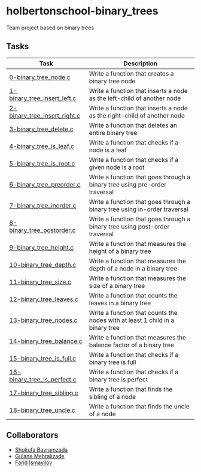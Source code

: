 # holbertonschool-binary_trees
Team project based on binary trees

## Tasks

|    Task   |  Description   |
|-----------|----------------|
| [0-binary_tree_node.c](https://github.com/shukufabayramzada/holbertonschool-binary_trees/blob/main/0-binary_tree_node.c)| Write a function that creates a binary tree node |
| [1-binary_tree_insert_left.c](https://github.com/shukufabayramzada/holbertonschool-binary_trees/blob/main/1-binary_tree_insert_left.c) | Write a function that inserts a node as the left-child of another node |
| [2-binary_tree_insert_right.c](https://github.com/shukufabayramzada/holbertonschool-binary_trees/blob/main/2-binary_tree_insert_right.c) | Write a function that inserts a node as the right-child of another node |
| [3-binary_tree_delete.c](https://github.com/shukufabayramzada/holbertonschool-binary_trees/blob/main/3-binary_tree_delete.c) | Write a function that deletes an entire binary tree |
| [4-binary_tree_is_leaf.c](https://github.com/shukufabayramzada/holbertonschool-binary_trees/blob/main/4-binary_tree_is_leaf.c) | Write a function that checks if a node is a leaf |
| [5-binary_tree_is_root.c](https://github.com/shukufabayramzada/holbertonschool-binary_trees/blob/main/5-binary_tree_is_root.c) | Write a function that checks if a given node is a root |
| [6-binary_tree_preorder.c](https://github.com/shukufabayramzada/holbertonschool-binary_trees/blob/main/6-binary_tree_preorder.c) | Write a function that goes through a binary tree using pre-order traversal |
| [7-binary_tree_inorder.c](https://github.com/shukufabayramzada/holbertonschool-binary_trees/blob/main/7-binary_tree_inorder.c) | Write a function that goes through a binary tree using in-order traversal |
| [8-binary_tree_postorder.c](https://github.com/shukufabayramzada/holbertonschool-binary_trees/blob/main/8-binary_tree_postorder.c) | Write a function that goes through a binary tree using post-order traversal |
| [9-binary_tree_height.c](https://github.com/shukufabayramzada/holbertonschool-binary_trees/blob/main/9-binary_tree_height.c) | Write a function that measures the height of a binary tree |
| [10-binary_tree_depth.c](https://github.com/shukufabayramzada/holbertonschool-binary_trees/blob/main/10-binary_tree_depth.c) | Write a function that measures the depth of a node in a binary tree |
| [11-binary_tree_size.c](https://github.com/shukufabayramzada/holbertonschool-binary_trees/blob/main/11-binary_tree_size.c) | Write a function that measures the size of a binary tree |
| [12-binary_tree_leaves.c](https://github.com/shukufabayramzada/holbertonschool-binary_trees/blob/main/12-binary_tree_leaves.c) | Write a function that counts the leaves in a binary tree |
| [13-binary_tree_nodes.c](https://github.com/shukufabayramzada/holbertonschool-binary_trees/blob/main/13-binary_tree_nodes.c) | Write a function that counts the nodes with at least 1 child in a binary tree |
| [14-binary_tree_balance.c](https://github.com/shukufabayramzada/holbertonschool-binary_trees/blob/main/14-binary_tree_balance.c) | Write a function that measures the balance factor of a binary tree |
| [15-binary_tree_is_full.c](https://github.com/shukufabayramzada/holbertonschool-binary_trees/blob/main/15-binary_tree_is_full.c) | Write a function that checks if a binary tree is full |
| [16-binary_tree_is_perfect.c](https://github.com/shukufabayramzada/holbertonschool-binary_trees/blob/main/16-binary_tree_is_perfect.c) | Write a function that checks if a binary tree is perfect |
| [17-binary_tree_sibling.c](https://github.com/shukufabayramzada/holbertonschool-binary_trees/blob/main/17-binary_tree_sibling.c) | Write a function that finds the sibling of a node |
| [18-binary_tree_uncle.c](https://github.com/shukufabayramzada/holbertonschool-binary_trees/blob/main/18-binary_tree_uncle.c) | Write a function that finds the uncle of a node |

## Collaborators

- [Shukufa Bayramzada](https://github.com/shukufabayramzada)
- [Gulane Mehralizade](https://github.com/Mehralizada)
- [Farid Ismayilov](https://github.com/Fariidismail)
